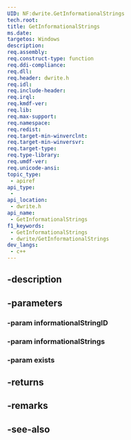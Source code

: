 ```yaml
---
UID: NF:dwrite.GetInformationalStrings
tech.root: 
title: GetInformationalStrings
ms.date: 
targetos: Windows
description: 
req.assembly: 
req.construct-type: function
req.ddi-compliance: 
req.dll: 
req.header: dwrite.h
req.idl: 
req.include-header: 
req.irql: 
req.kmdf-ver: 
req.lib: 
req.max-support: 
req.namespace: 
req.redist: 
req.target-min-winverclnt: 
req.target-min-winversvr: 
req.target-type: 
req.type-library: 
req.umdf-ver: 
req.unicode-ansi: 
topic_type:
 - apiref
api_type:
 - 
api_location:
 - dwrite.h
api_name:
 - GetInformationalStrings
f1_keywords:
 - GetInformationalStrings
 - dwrite/GetInformationalStrings
dev_langs:
 - c++
---
```


## -description

## -parameters

### -param informationalStringID

### -param informationalStrings

### -param exists

## -returns

## -remarks

## -see-also

